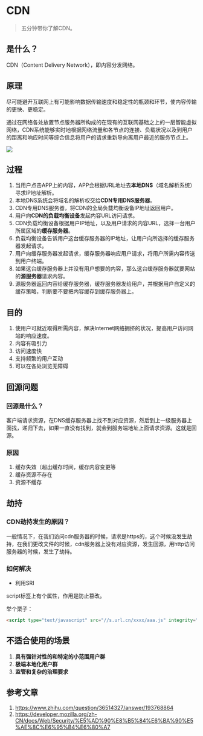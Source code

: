# CDN


> 五分钟带你了解CDN。

## 是什么？

CDN（Content Delivery Network），即内容分发网络。

## 原理

尽可能避开互联网上有可能影响数据传输速度和稳定性的瓶颈和环节，使内容传输的更快、更稳定。

通过在网络各处放置节点服务器所构成的在现有的互联网基础之上的一层智能虚拟网络，CDN系统能够实时地根据网络流量和各节点的连接、负载状况以及到用户的距离和响应时间等综合信息将用户的请求重新导向离用户最近的服务节点上。

![](https://imgkr.cn-bj.ufileos.com/017243d6-ea09-4e10-9318-0a67689fb7d4.jpg)


## 过程

1. 当用户点击APP上的内容，APP会根据URL地址去**本地DNS**（域名解析系统）寻求IP地址解析。
2. 本地DNS系统会将域名的解析权交给**CDN专用DNS服务器**。
3. CDN专用DNS服务器，将CDN的全局负载均衡设备IP地址返回用户。
4. 用户向**CDN的负载均衡设备**发起内容URL访问请求。
5. CDN负载均衡设备根据用户IP地址，以及用户请求的内容URL，选择一台用户所属区域的**缓存服务器**。
6. 负载均衡设备告诉用户这台缓存服务器的IP地址，让用户向所选择的缓存服务器发起请求。
7. 用户向缓存服务器发起请求，缓存服务器响应用户请求，将用户所需内容传送到用户终端。
8. 如果这台缓存服务器上并没有用户想要的内容，那么这台缓存服务器就要网站的**源服务器**请求内容。
9. 源服务器返回内容给缓存服务器，缓存服务器发给用户，并根据用户自定义的缓存策略，判断要不要把内容缓存到缓存服务器上。

## 目的

1. 使用户可就近取得所需内容，解决Internet网络拥挤的状况，提高用户访问网站的响应速度。
2. 内容有吸引力
3. 访问速度快
4. 支持频繁的用户互动
5. 可以在各处浏览无障碍

## 回源问题

### 回源是什么？

客户端请求资源，在DNS缓存服务器上找不到对应资源，然后到上一级服务器上面找，递归下去，如果一直没有找到，就会到服务端地址上面请求资源。这就是回源。

### 原因

1. 缓存失效（超出缓存时间，缓存内容变更等
2. 缓存资源不存在
3. 资源不缓存

## 劫持

### CDN劫持发生的原因？

一般情况下，在我们访问cdn服务器的时候，请求是https的，这个时候没发生劫持，在我们更改文件的时候，cdn服务器上没有对应资源，发生回源，用http访问服务器的时候，发生了劫持。

### 如何解决

- 利用SRI

script标签上有个属性，作用是防止篡改。

举个栗子：

```html
<script type="text/javascript" src="//s.url.cn/xxxx/aaa.js" integrity="sha256-xxx sha384-yyy" crossorigin="anonymous"></script>
```

## 不适合使用的场景

1. **具有强针对性的和特定的小范围用户群**
2. **极端本地化用户群**
3. **监管和复杂的治理要求**

## 参考文章

1. https://www.zhihu.com/question/36514327/answer/193768864
2. https://developer.mozilla.org/zh-CN/docs/Web/Security/%E5%AD%90%E8%B5%84%E6%BA%90%E5%AE%8C%E6%95%B4%E6%80%A7
